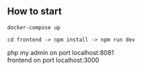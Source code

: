 ## How to start
```
docker-compose up

cd frontend -> npm install -> npm run dev
```

php my admin on port localhost:8081 <br/>
frontend on port localhost:3000
